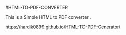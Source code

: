#HTML-TO-PDF-CONVERTER

This is a Simple HTML to PDF converter..


https://hardik0899.github.io/HTML-TO-PDF-Generator/
